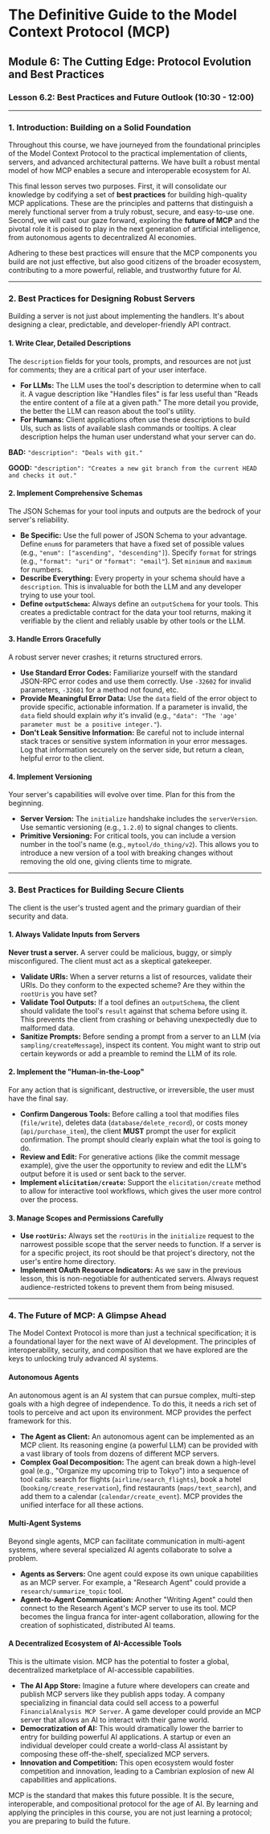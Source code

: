 
# The Definitive Guide to the Model Context Protocol (MCP)

## Module 6: The Cutting Edge: Protocol Evolution and Best Practices

### Lesson 6.2: Best Practices and Future Outlook (10:30 - 12:00)

---

### **1. Introduction: Building on a Solid Foundation**

Throughout this course, we have journeyed from the foundational principles of the Model Context Protocol to the practical implementation of clients, servers, and advanced architectural patterns. We have built a robust mental model of how MCP enables a secure and interoperable ecosystem for AI.

This final lesson serves two purposes. First, it will consolidate our knowledge by codifying a set of **best practices** for building high-quality MCP applications. These are the principles and patterns that distinguish a merely functional server from a truly robust, secure, and easy-to-use one. Second, we will cast our gaze forward, exploring the **future of MCP** and the pivotal role it is poised to play in the next generation of artificial intelligence, from autonomous agents to decentralized AI economies.

Adhering to these best practices will ensure that the MCP components you build are not just effective, but also good citizens of the broader ecosystem, contributing to a more powerful, reliable, and trustworthy future for AI.

---

### **2. Best Practices for Designing Robust Servers**

Building a server is not just about implementing the handlers. It's about designing a clear, predictable, and developer-friendly API contract.

#### **1. Write Clear, Detailed Descriptions**

The `description` fields for your tools, prompts, and resources are not just for comments; they are a critical part of your user interface. 

*   **For LLMs:** The LLM uses the tool's description to determine when to call it. A vague description like "Handles files" is far less useful than "Reads the entire content of a file at a given path." The more detail you provide, the better the LLM can reason about the tool's utility.
*   **For Humans:** Client applications often use these descriptions to build UIs, such as lists of available slash commands or tooltips. A clear description helps the human user understand what your server can do.

**BAD:**
`"description": "Deals with git."`

**GOOD:**
`"description": "Creates a new git branch from the current HEAD and checks it out."`

#### **2. Implement Comprehensive Schemas**

The JSON Schemas for your tool inputs and outputs are the bedrock of your server's reliability.

*   **Be Specific:** Use the full power of JSON Schema to your advantage. Define `enum`s for parameters that have a fixed set of possible values (e.g., `"enum": ["ascending", "descending"]`). Specify `format` for strings (e.g., `"format": "uri"` or `"format": "email"`). Set `minimum` and `maximum` for numbers.
*   **Describe Everything:** Every property in your schema should have a `description`. This is invaluable for both the LLM and any developer trying to use your tool.
*   **Define `outputSchema`:** Always define an `outputSchema` for your tools. This creates a predictable contract for the data your tool returns, making it verifiable by the client and reliably usable by other tools or the LLM.

#### **3. Handle Errors Gracefully**

A robust server never crashes; it returns structured errors.

*   **Use Standard Error Codes:** Familiarize yourself with the standard JSON-RPC error codes and use them correctly. Use `-32602` for invalid parameters, `-32601` for a method not found, etc.
*   **Provide Meaningful Error Data:** Use the `data` field of the error object to provide specific, actionable information. If a parameter is invalid, the `data` field should explain *why* it's invalid (e.g., `"data": "The 'age' parameter must be a positive integer."`).
*   **Don't Leak Sensitive Information:** Be careful not to include internal stack traces or sensitive system information in your error messages. Log that information securely on the server side, but return a clean, helpful error to the client.

#### **4. Implement Versioning**

Your server's capabilities will evolve over time. Plan for this from the beginning.

*   **Server Version:** The `initialize` handshake includes the `serverVersion`. Use semantic versioning (e.g., `1.2.0`) to signal changes to clients.
*   **Primitive Versioning:** For critical tools, you can include a version number in the tool's name (e.g., `mytool/do_thing/v2`). This allows you to introduce a new version of a tool with breaking changes without removing the old one, giving clients time to migrate.

---

### **3. Best Practices for Building Secure Clients**

The client is the user's trusted agent and the primary guardian of their security and data.

#### **1. Always Validate Inputs from Servers**

**Never trust a server.** A server could be malicious, buggy, or simply misconfigured. The client must act as a skeptical gatekeeper.

*   **Validate URIs:** When a server returns a list of resources, validate their URIs. Do they conform to the expected scheme? Are they within the `rootUris` you have set?
*   **Validate Tool Outputs:** If a tool defines an `outputSchema`, the client should validate the tool's `result` against that schema before using it. This prevents the client from crashing or behaving unexpectedly due to malformed data.
*   **Sanitize Prompts:** Before sending a prompt from a server to an LLM (via `sampling/createMessage`), inspect its content. You might want to strip out certain keywords or add a preamble to remind the LLM of its role.

#### **2. Implement the "Human-in-the-Loop"**

For any action that is significant, destructive, or irreversible, the user must have the final say.

*   **Confirm Dangerous Tools:** Before calling a tool that modifies files (`file/write`), deletes data (`database/delete_record`), or costs money (`api/purchase_item`), the client **MUST** prompt the user for explicit confirmation. The prompt should clearly explain what the tool is going to do.
*   **Review and Edit:** For generative actions (like the commit message example), give the user the opportunity to review and edit the LLM's output before it is used or sent back to the server.
*   **Implement `elicitation/create`:** Support the `elicitation/create` method to allow for interactive tool workflows, which gives the user more control over the process.

#### **3. Manage Scopes and Permissions Carefully**

*   **Use `rootUris`:** Always set the `rootUris` in the `initialize` request to the narrowest possible scope that the server needs to function. If a server is for a specific project, its root should be that project's directory, not the user's entire home directory.
*   **Implement OAuth Resource Indicators:** As we saw in the previous lesson, this is non-negotiable for authenticated servers. Always request audience-restricted tokens to prevent them from being misused.

---

### **4. The Future of MCP: A Glimpse Ahead**

The Model Context Protocol is more than just a technical specification; it is a foundational layer for the next wave of AI development. The principles of interoperability, security, and composition that we have explored are the keys to unlocking truly advanced AI systems.

#### **Autonomous Agents**

An autonomous agent is an AI system that can pursue complex, multi-step goals with a high degree of independence. To do this, it needs a rich set of tools to perceive and act upon its environment. MCP provides the perfect framework for this.

*   **The Agent as Client:** An autonomous agent can be implemented as an MCP client. Its reasoning engine (a powerful LLM) can be provided with a vast library of tools from dozens of different MCP servers.
*   **Complex Goal Decomposition:** The agent can break down a high-level goal (e.g., "Organize my upcoming trip to Tokyo") into a sequence of tool calls: search for flights (`airline/search_flights`), book a hotel (`booking/create_reservation`), find restaurants (`maps/text_search`), and add them to a calendar (`calendar/create_event`). MCP provides the unified interface for all these actions.

#### **Multi-Agent Systems**

Beyond single agents, MCP can facilitate communication in multi-agent systems, where several specialized AI agents collaborate to solve a problem.

*   **Agents as Servers:** One agent could expose its own unique capabilities as an MCP server. For example, a "Research Agent" could provide a `research/summarize_topic` tool.
*   **Agent-to-Agent Communication:** Another "Writing Agent" could then connect to the Research Agent's MCP server to use its tool. MCP becomes the lingua franca for inter-agent collaboration, allowing for the creation of sophisticated, distributed AI teams.

#### **A Decentralized Ecosystem of AI-Accessible Tools**

This is the ultimate vision. MCP has the potential to foster a global, decentralized marketplace of AI-accessible capabilities.

*   **The AI App Store:** Imagine a future where developers can create and publish MCP servers like they publish apps today. A company specializing in financial data could sell access to a powerful `FinancialAnalysis MCP Server`. A game developer could provide an MCP server that allows an AI to interact with their game world.
*   **Democratization of AI:** This would dramatically lower the barrier to entry for building powerful AI applications. A startup or even an individual developer could create a world-class AI assistant by composing these off-the-shelf, specialized MCP servers.
*   **Innovation and Competition:** This open ecosystem would foster competition and innovation, leading to a Cambrian explosion of new AI capabilities and applications.

MCP is the standard that makes this future possible. It is the secure, interoperable, and compositional protocol for the age of AI. By learning and applying the principles in this course, you are not just learning a protocol; you are preparing to build the future.
